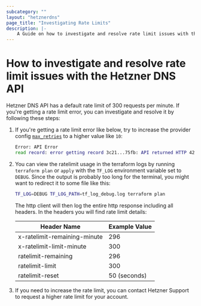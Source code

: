 ```yaml
---
subcategory: ""
layout: "hetznerdns"
page_title: "Investigating Rate Limits"
description: |-
    A Guide on how to investigate and resolve rate limit issues with the Hetzner DNS API
---
```


# How to investigate and resolve rate limit issues with the Hetzner DNS API

Hetzner DNS API has a default rate limit of 300 requests per minute. If you're getting a rate limit error, you can investigate and resolve it by following these steps:

1. If you're getting a rate limit error like below, try to increase the provider config [`max_retries`](https://registry.terraform.io/providers/germanbrew/hetznerdns/latest/docs#max_retries-1) to a higher value like `10`:
    ```bash
    Error: API Error
    read record: error getting record 3c21...75fb: API returned HTTP 429 Too Many Requests error: rate limit exceeded
    ```

2. You can view the ratelimit usage in the terraform logs by running `terraform plan` or `apply` with the `TF_LOG` environment variable set to `DEBUG`. Since the output is probably too long for the terminal, you might want to redirect it to some file like this:
    ```bash
    TF_LOG=DEBUG TF_LOG_PATH=tf_log_debug.log terraform plan
    ```
    The http client will then log the entire http response including all headers. In the headers you will find rate limit details:

   | Header Name                  | Example Value |
   |------------------------------|---------------|
   | x-ratelimit-remaining-minute | 296           |
   | x-ratelimit-limit-minute     | 300           |
   | ratelimit-remaining          | 296           |
   | ratelimit-limit              | 300           |
   | ratelimit-reset              | 50 (seconds)  |

3. If you need to increase the rate limit, you can contact Hetzner Support to request a higher rate limit for your account.
